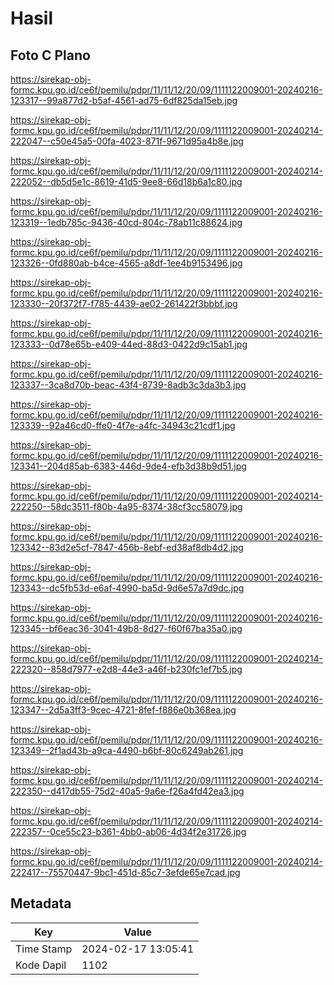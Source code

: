 # Hasil

## Foto C Plano

https://sirekap-obj-formc.kpu.go.id/ce6f/pemilu/pdpr/11/11/12/20/09/1111122009001-20240216-123317--99a877d2-b5af-4561-ad75-6df825da15eb.jpg

https://sirekap-obj-formc.kpu.go.id/ce6f/pemilu/pdpr/11/11/12/20/09/1111122009001-20240214-222047--c50e45a5-00fa-4023-871f-9671d95a4b8e.jpg

https://sirekap-obj-formc.kpu.go.id/ce6f/pemilu/pdpr/11/11/12/20/09/1111122009001-20240214-222052--db5d5e1c-8619-41d5-9ee8-66d18b6a1c80.jpg

https://sirekap-obj-formc.kpu.go.id/ce6f/pemilu/pdpr/11/11/12/20/09/1111122009001-20240216-123319--1edb785c-9436-40cd-804c-78ab11c88624.jpg

https://sirekap-obj-formc.kpu.go.id/ce6f/pemilu/pdpr/11/11/12/20/09/1111122009001-20240216-123326--0fd880ab-b4ce-4565-a8df-1ee4b9153496.jpg

https://sirekap-obj-formc.kpu.go.id/ce6f/pemilu/pdpr/11/11/12/20/09/1111122009001-20240216-123330--20f372f7-f785-4439-ae02-261422f3bbbf.jpg

https://sirekap-obj-formc.kpu.go.id/ce6f/pemilu/pdpr/11/11/12/20/09/1111122009001-20240216-123333--0d78e65b-e409-44ed-88d3-0422d9c15ab1.jpg

https://sirekap-obj-formc.kpu.go.id/ce6f/pemilu/pdpr/11/11/12/20/09/1111122009001-20240216-123337--3ca8d70b-beac-43f4-8739-8adb3c3da3b3.jpg

https://sirekap-obj-formc.kpu.go.id/ce6f/pemilu/pdpr/11/11/12/20/09/1111122009001-20240216-123339--92a46cd0-ffe0-4f7e-a4fc-34943c21cdf1.jpg

https://sirekap-obj-formc.kpu.go.id/ce6f/pemilu/pdpr/11/11/12/20/09/1111122009001-20240216-123341--204d85ab-6383-446d-9de4-efb3d38b9d51.jpg

https://sirekap-obj-formc.kpu.go.id/ce6f/pemilu/pdpr/11/11/12/20/09/1111122009001-20240214-222250--58dc3511-f80b-4a95-8374-38cf3cc58079.jpg

https://sirekap-obj-formc.kpu.go.id/ce6f/pemilu/pdpr/11/11/12/20/09/1111122009001-20240216-123342--83d2e5cf-7847-456b-8ebf-ed38af8db4d2.jpg

https://sirekap-obj-formc.kpu.go.id/ce6f/pemilu/pdpr/11/11/12/20/09/1111122009001-20240216-123343--dc5fb53d-e6af-4990-ba5d-9d6e57a7d9dc.jpg

https://sirekap-obj-formc.kpu.go.id/ce6f/pemilu/pdpr/11/11/12/20/09/1111122009001-20240216-123345--bf6eac36-3041-49b8-8d27-f60f67ba35a0.jpg

https://sirekap-obj-formc.kpu.go.id/ce6f/pemilu/pdpr/11/11/12/20/09/1111122009001-20240214-222320--858d7977-e2d8-44e3-a46f-b230fc1ef7b5.jpg

https://sirekap-obj-formc.kpu.go.id/ce6f/pemilu/pdpr/11/11/12/20/09/1111122009001-20240216-123347--2d5a3ff3-9cec-4721-8fef-f886e0b368ea.jpg

https://sirekap-obj-formc.kpu.go.id/ce6f/pemilu/pdpr/11/11/12/20/09/1111122009001-20240216-123349--2f1ad43b-a9ca-4490-b6bf-80c6249ab261.jpg

https://sirekap-obj-formc.kpu.go.id/ce6f/pemilu/pdpr/11/11/12/20/09/1111122009001-20240214-222350--d417db55-75d2-40a5-9a6e-f26a4fd42ea3.jpg

https://sirekap-obj-formc.kpu.go.id/ce6f/pemilu/pdpr/11/11/12/20/09/1111122009001-20240214-222357--0ce55c23-b361-4bb0-ab06-4d34f2e31726.jpg

https://sirekap-obj-formc.kpu.go.id/ce6f/pemilu/pdpr/11/11/12/20/09/1111122009001-20240214-222417--75570447-9bc1-451d-85c7-3efde65e7cad.jpg


## Metadata

| Key        | Value               |
| ---------- | ------------------- |
| Time Stamp | 2024-02-17 13:05:41 |
| Kode Dapil | 1102                |



